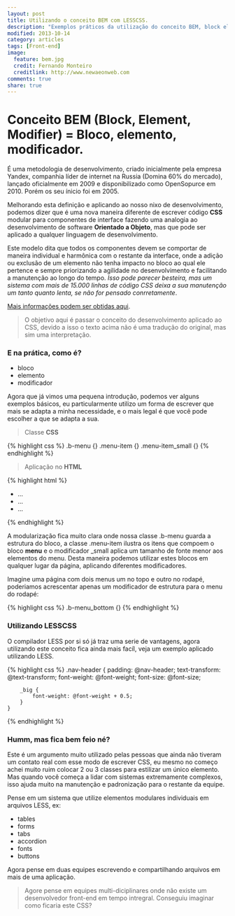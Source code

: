 ```yaml
---
layout: post
title: Utilizando o conceito BEM com LESSCSS.
description: "Exemplos práticos da utilização do conceito BEM, block element, modifier com LESSCESS."
modified: 2013-10-14
category: articles
tags: [Front-end]
image:
  feature: bem.jpg
  credit: Fernando Monteiro
  creditlink: http://www.newaeonweb.com
comments: true  
share: true
---
```


# Conceito BEM (Block, Element, Modifier) = Bloco, elemento, modificador.
É uma metodologia de desenvolvimento, criado inicialmente pela empresa Yandex, companhia líder de internet na Russia (Domina 60% do mercado), lançado oficialmente em 2009 e disponibilizado como OpenSopurce em 2010. Porém os seu ínicio foi em 2005.

Melhorando esta definição e aplicando ao nosso nixo de desenvolvimento, podemos dizer que é uma nova maneira diferente de escrever código **CSS** modular para componentes de interface fazendo uma analogia ao desenvolvimento de software **Orientado a Objeto**, mas que pode ser aplicado a qualquer linguagem de desenvolvimento.

Este modelo dita que todos os componentes devem se comportar de maneira individual e harmônica com o restante da interface, onde a adição ou exclusão de um elemento não tenha impacto no bloco ao qual ele pertence e sempre priorizando a agilidade no desenvolvimento e facilitando a manutenção ao longo do tempo. _Isso pode parecer besteira, mas um sistema com mais de 15.000 linhas de código CSS deixa a sua manutenção um tanto quanto lenta, se não for pensado conrretamente_.

[Mais informações podem ser obtidas aqui](http://bem.info/method/history/).

> O objetivo aqui é passar o conceito do desenvolvimento aplicado ao CSS, devido a isso o texto acima não é uma tradução do original, mas sim uma interpretação.

### E na prática, como é?

* bloco
* elemento
* modificador

Agora que já vimos uma pequena introdução, podemos ver alguns exemplos básicos, eu particularmente utilizo um forma de escrever que mais se adapta a minha necessidade, e o mais legal é que você pode escolher a que se adapta a sua.

> Classe **CSS**

{% highlight css %}
	.b-menu {}
	.menu-item {}
	.menu-item_small {}
{% endhighlight %}

> Aplicação no **HTML**

{% highlight html %}
	<ul class="b-menu">
  		<li class="menu-item">…</li>
  		<li class="menu-item">…</li>
  		<li class="menu-item_small">…</li>
	</ul>
{% endhighlight %}

A modularização fica muito clara onde nossa classe .b-menu guarda a estrutura do bloco, a classe .menu-item ilustra os itens que compoem o bloco **menu** e o modificador _small aplica um tamanho de fonte menor aos elementos do menu.
Desta maneira podemos utilizar estes blocos em qualquer lugar da página, aplicando diferentes modificadores.

Imagine uma página com dois menus um no topo e outro no rodapé, poderiamos acrescentar apenas um modificador de estrutura para o menu do rodapé:

{% highlight css %}
	.b-menu_bottom {}
{% endhighlight %}

### Utilizando LESSCSS

O compilador LESS por si só já traz uma serie de vantagens, agora utilizando este conceito fica ainda mais facíl, veja um exemplo aplicado utilizando LESS.

{% highlight css %}
	.nav-header {
		padding: @nav-header;
		text-transform: @text-transform;
		font-weight: @font-weight;
		font-size: @font-size;

		_big {
			font-weight: @font-weight + 0.5;
		}
	}
{% endhighlight %}

### Humm, mas fica bem feio né?

Este é um argumento muito utilizado pelas pessoas que ainda não tiveram um contato real com esse modo de escrever CSS, eu mesmo no começo achei muito ruim colocar 2 ou 3 classes para estilizar um único elemento.
Mas quando você começa a lidar com sistemas extremamente complexos, isso ajuda muito na manutenção e padronização para o restante da equipe.

Pense em um sistema que utilize elementos modulares individuais em arquivos LESS, ex:

- tables
- forms
- tabs
- accordion
- fonts
- buttons

Agora pense em duas equipes escrevendo e compartilhando arquivos em mais de uma aplicação.

>Agore pense em equipes multi-diciplinares onde não existe um desenvolvedor front-end em tempo intregral.
Conseguiu imaginar como ficaria este CSS?
